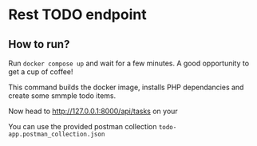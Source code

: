 # Rest TODO endpoint

## How to run?

Run `docker compose up` and wait for a few minutes. A good opportunity to get a cup of coffee!


This command builds the docker image, installs PHP dependancies and create some smmple todo items. 

Now head to http://127.0.0.1:8000/api/tasks on your

You can use the provided postman collection `todo-app.postman_collection.json`
